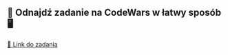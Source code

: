 ## 🧩 Odnajdź zadanie na CodeWars w łatwy sposób 🖥️

[🔗 Link do zadania](https://www.codewars.com/kata/52742f58faf5485cae000b9a)

